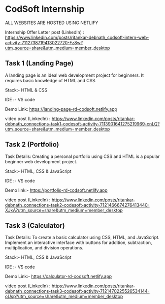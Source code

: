 # CodSoft Internship

ALL WEBSITES ARE HOSTED USING NETLIFY

Internship Offer Letter post (LinkedIn) : https://www.linkedin.com/posts/ritankar-debnath_codsoft-intern-web-activity-7112738719413022720-Fz8w?utm_source=share&utm_medium=member_desktop

## Task 1 (Landing Page)

A landing page is an ideal web development project for beginners. It requires basic
knowledge of HTML and CSS.

Stack:- HTML & CSS

IDE :- VS code

Demo Link: https://landing-page-rd-codsoft.netlify.app

video post (LinkedIn) : https://www.linkedin.com/posts/ritankar-debnath_connections-task1-codesoft-activity-7113901641275219969-cnLQ?utm_source=share&utm_medium=member_desktop

## Task 2 (Portfolio)

Task Details: Creating a personal portfolio using CSS and HTML is a popular beginner web development
project.

Stack:- HTML, CSS & JavaScript

IDE :- VS code

Demo link:- https://portfolio-rd-codsoft.netlify.app

video post (LinkedIn) : https://www.linkedin.com/posts/ritankar-debnath_connections-task2-codesoft-activity-7121466674276413440-XJxA?utm_source=share&utm_medium=member_desktop

## Task 3 (Calculator)

Task Details: To create a basic calculator using CSS, HTML, and JavaScript. Implement an
interactive interface with buttons for addition, subtraction, multiplication, and division
operations.

Stack:- HTML, CSS & JavaScript

IDE :- VS code

Demo Link:- https://calculator-rd-codsoft.netlify.app

video post (LinkedIn) : https://www.linkedin.com/posts/ritankar-debnath_connections-task3-codesoft-activity-7121470225526534144-oUsp?utm_source=share&utm_medium=member_desktop

